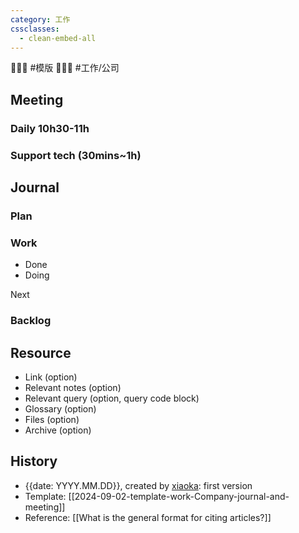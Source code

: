 ```yaml
---
category: 工作
cssclasses:
  - clean-embed-all
---
```


💩💩💩 #模版 💩💩💩 #工作/公司

## Meeting

### Daily 10h30-11h

### Support tech (30mins~1h)

## Journal

### Plan

### Work

- Done
- Doing

Next

### Backlog

## Resource

- Link (option)
- Relevant notes (option)
- Relevant query (option, query code block)
- Glossary (option)
- Files (option)
- Archive (option)

## History

- {{date: YYYY.MM.DD}}, created by [xiaoka](https://www.xiaokaup.com/): first version
- Template: [[2024-09-02-template-work-Company-journal-and-meeting]]
- Reference: [[What is the general format for citing articles?]]

